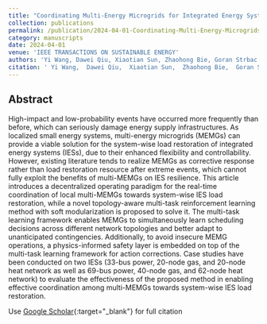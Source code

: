 ```yaml
---
title: "Coordinating Multi-Energy Microgrids for Integrated Energy System Resilience: A Multi-Task Learning Approach"
collection: publications
permalink: /publication/2024-04-01-Coordinating-Multi-Energy-Microgrids-for-Integrated-Energy-System-Resilience-A-Multi-Task-Learning-Approach
category: manuscripts
date: 2024-04-01
venue: 'IEEE TRANSACTIONS ON SUSTAINABLE ENERGY'
authors: 'Yi Wang, Dawei Qiu, Xiaotian Sun, Zhaohong Bie, Goran Strbac'
citation: ' Yi Wang,  Dawei Qiu,  Xiaotian Sun,  Zhaohong Bie,  Goran Strbac, &quot;Coordinating Multi-Energy Microgrids for Integrated Energy System Resilience: A Multi-Task Learning Approach.&quot; IEEE TRANSACTIONS ON SUSTAINABLE ENERGY, 2024.'
---
```


## Abstract

High-impact and low-probability events have occurred more frequently than before, which can seriously damage energy supply infrastructures. As localized small energy systems, multi-energy microgrids (MEMGs) can provide a viable solution for the system-wise load restoration of integrated energy systems (IESs), due to their enhanced flexibility and controllability. However, existing literature tends to realize MEMGs as corrective response rather than load restoration resource after extreme events, which cannot fully exploit the benefits of multi-MEMGs on IES resilience. This article introduces a decentralized operating paradigm for the real-time coordination of local multi-MEMGs towards system-wise IES load restoration, while a novel topology-aware multi-task reinforcement learning method with soft modularization is proposed to solve it. The multi-task learning framework enables MEMGs to simultaneously learn scheduling decisions across different network topologies and better adapt to unanticipated contingencies. Additionally, to avoid insecure MEMG operations, a physics-informed safety layer is embedded on top of the multi-task learning framework for action corrections. Case studies have been conducted on two IESs (33-bus power, 20-node gas, and 20-node heat network as well as 69-bus power, 40-node gas, and 62-node heat network) to evaluate the effectiveness of the proposed method in enabling effective coordination among multi-MEMGs towards system-wise IES load restoration.

Use [Google Scholar](https://scholar.google.com/scholar?q=Coordinating+Multi+Energy+Microgrids+for+Integrated+Energy+System+Resilience:+A+Multi+Task+Learning+Approach){:target="_blank"} for full citation